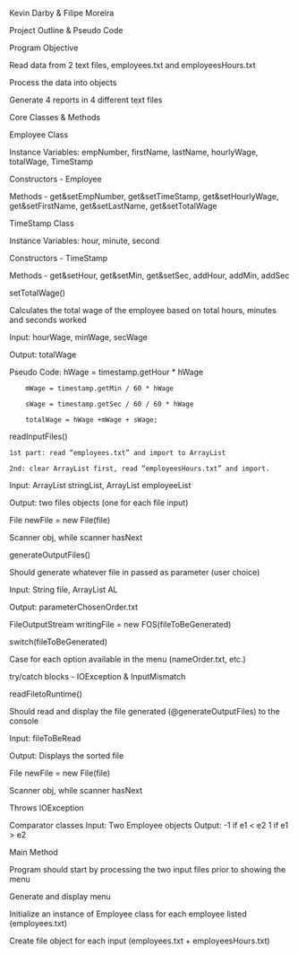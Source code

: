 Kevin Darby & Filipe Moreira

Project Outline & Pseudo Code 

Program Objective

Read data from 2 text files, employees.txt and employeesHours.txt

Process the data into objects

Generate 4 reports in 4 different text files

Core Classes & Methods

Employee Class

Instance Variables: empNumber, firstName, lastName, hourlyWage, totalWage, TimeStamp

Constructors - Employee

Methods - get&setEmpNumber, get&setTimeStamp, get&setHourlyWage, get&setFirstName, get&setLastName, get&setTotalWage

TimeStamp Class

Instance Variables:  hour, minute, second

Constructors - TimeStamp

Methods - get&setHour, get&setMin, get&setSec, addHour, addMin, addSec

setTotalWage()

Calculates the total wage of the employee based on total hours, minutes and seconds worked	
	
Input: hourWage, minWage, secWage

Output: totalWage

Pseudo Code: hWage = timestamp.getHour * hWage

		mWage = timestamp.getMin / 60 * hWage
		
		sWage = timestamp.getSec / 60 / 60 * hWage
		
		totalWage = hWage +mWage + sWage;

readInputFiles()

	1st part: read “employees.txt” and import to ArrayList
	
	2nd: clear ArrayList first, read “employeesHours.txt” and import.	
	
Input: ArrayList<String> stringList, ArrayList<Employee> employeeList
	
Output: two files objects (one for each file input)
	
File newFile = new File(file)
	
Scanner obj, while scanner hasNext

generateOutputFiles()
	
Should generate whatever file in passed as parameter (user choice)
	
Input: String file, ArrayList<Employee> AL
	
Output: parameterChosenOrder.txt
	
FileOutputStream writingFile = new FOS(fileToBeGenerated)
	
switch(fileToBeGenerated)
	
Case for each option available in the menu (nameOrder.txt, etc.)
	
try/catch blocks - IOException & InputMismatch
	
readFiletoRuntime()
	
Should read and display the file generated (@generateOutputFiles) to the console
	
Input: fileToBeRead 
	
Output: Displays the sorted file
	
File newFile = new File(file)
	
Scanner obj, while scanner hasNext
	
Throws IOException


Comparator classes
	Input: Two Employee objects
	Output: -1 if e1 < e2
		  1 if e1 > e2

Main Method
	
Program should start by processing the two input files prior to showing the menu
	
Generate and display menu
	
Initialize an instance of Employee class for each employee listed (employees.txt)
	
Create file object for each input (employees.txt + employeesHours.txt)

